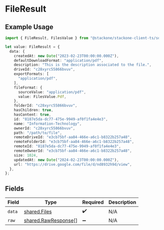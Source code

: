 # FileResult

## Example Usage

```typescript
import { FileResult, FilesValue } from "@stackone/stackone-client-ts/sdk/models/shared";

let value: FileResult = {
  data: {
    createdAt: new Date("2023-02-23T00:00:00.000Z"),
    defaultDownloadFormat: "application/pdf",
    description: "This is the description associated to the file.",
    driveId: "c28xyrc55866bvuv",
    exportFormats: [
      "application/pdf",
    ],
    fileFormat: {
      sourceValue: "application/pdf",
      value: FilesValue.Pdf,
    },
    folderId: "c28xyrc55866bvuv",
    hasChildren: true,
    hasContent: true,
    id: "8187e5da-dc77-475e-9949-af0f1fa4e4e3",
    name: "Information-Technology",
    ownerId: "c28xyrc55866bvuv",
    path: "/path/to/file",
    remoteDriveId: "e3cb75bf-aa84-466e-a6c1-b8322b257a48",
    remoteFolderId: "e3cb75bf-aa84-466e-a6c1-b8322b257a48",
    remoteId: "8187e5da-dc77-475e-9949-af0f1fa4e4e3",
    remoteOwnerId: "e3cb75bf-aa84-466e-a6c1-b8322b257a48",
    size: 1024,
    updatedAt: new Date("2024-02-23T00:00:00.000Z"),
    url: "https://drive.google.com/file/d/nd8932h9d/view",
  },
};
```

## Fields

| Field                                                             | Type                                                              | Required                                                          | Description                                                       |
| ----------------------------------------------------------------- | ----------------------------------------------------------------- | ----------------------------------------------------------------- | ----------------------------------------------------------------- |
| `data`                                                            | [shared.Files](../../../sdk/models/shared/files.md)               | :heavy_check_mark:                                                | N/A                                                               |
| `raw`                                                             | [shared.RawResponse](../../../sdk/models/shared/rawresponse.md)[] | :heavy_minus_sign:                                                | N/A                                                               |